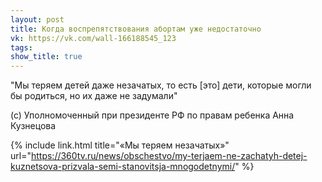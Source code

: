 ```yaml
---
layout: post
title: Когда воспрепятствования абортам уже недостаточно
vk: https://vk.com/wall-166188545_123
tags: 
show_title: true
---
```

"Мы теряем детей даже незачатых, то есть \[это\] дети, которые могли бы родиться, но их даже не задумали"

(с) Уполномоченный при президенте РФ по правам ребенка Анна Кузнецова

{% include link.html title="«Мы теряем незачатых»" url="https://360tv.ru/news/obschestvo/my-terjaem-ne-zachatyh-detej-kuznetsova-prizvala-semi-stanovitsja-mnogodetnymi/" %}
